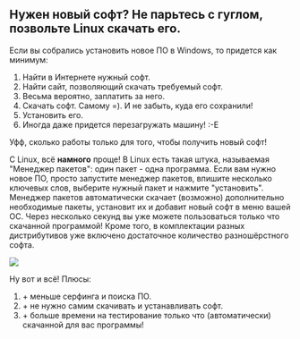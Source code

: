 

<div id="corps">

<h2>Нужен новый софт? Не парьтесь с гуглом, позвольте Linux скачать его.</h2>

Если вы собрались установить новое ПО в Windows, то придется как минимум:

<ol>
<li>Найти в Интернете нужный софт.</li>
<li>Найти сайт, позволяющий скачать требуемый софт.</li>
<li>Весьма вероятно, заплатить за него.</li>
<li>Скачать софт. Самому =). И не забыть, куда его сохранили!</li>
<li>Установить его.</li>
<li>Иногда даже придется перезагружать машину! :-Е</li>
</ol>

Уфф, сколько работы только для того, чтобы получить новый софт!

С Linux, всё <b>намного</b> проще! В Linux есть такая штука, называемая
"Менеджер пакетов": один пакет - одна программа. Если вам нужно новое ПО,
просто запустите менеджер пакетов, впишите несколько ключевых слов,
выберите нужный пакет и нажмите "установить". Менеджер пакетов автоматически
скачает (возможно) дополнительно необходимые пакеты, установит их и добавит
новый софт в меню вашей ОС. Через несколько секунд вы уже можете пользоваться
только что скачанной программой! Кроме того, в комплектации разных дистрибутивов
уже включено достаточное количество разношёрстного софта.

<img src="Images/synaptic.png" />

 Ну вот и всё! Плюсы: 

<ol>
<li>+ меньше серфинга и поиска ПО.</li> 
<li>+ не нужно самим скачивать и устанавливать софт.</li>
<li>+ больше времени на тестирование только что (автоматически) скачанной для вас программы!</li>
</ol>

</div>


